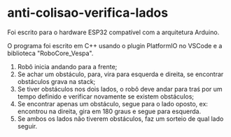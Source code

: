 # anti-colisao-verifica-lados

Foi escrito para o hardware ESP32 compatível com a arquitetura Arduino.

O programa foi escrito em C++ usando o plugin PlatformIO no VSCode e a biblioteca "RoboCore_Vespa".

1) Robô inicia andando para a frente;
2) Se achar um obstáculo, para, vira para esquerda e direita, se encontrar obstáculos grava na stack;
3) Se tiver obstáculos nos dois lados, o robô deve andar para traś por um tempo definido e verificar novamente se existem obstáculos;
4) Se encontrar apenas um obstáculo, segue para o lado oposto, ex: encontrou na direita, gira em 180 graus e segue para esquerda.
5) Se ambos os lados não tiverem obstáculos, faz um sorteio de qual lado seguir.
